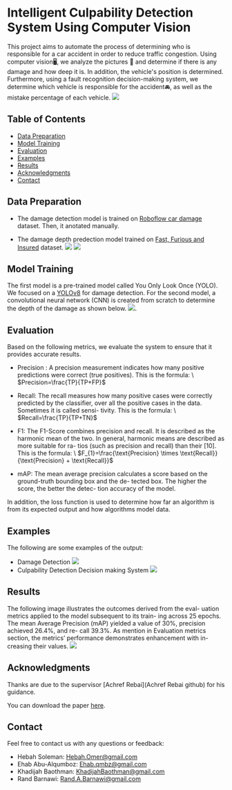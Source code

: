 # Intelligent Culpability Detection System Using Computer Vision
This project aims to automate the process of determining who is responsible for a car accident in order to reduce traffic congestion. Using computer vision🖥, we analyze the pictures 🎑 and determine if there is any damage and how deep it is. In addition, the vehicle's position is determined. Furthermore, using a fault recognition decision-making system, we determine which vehicle is responsible for the accident🚘, as well as the mistake percentage of each vehicle.
![](Images/System_Architectural_Design.jpg)

## Table of Contents

- [Data Preparation](#data-preparation)
- [Model Training](#model-training)
- [Evaluation](#evaluation)
- [Examples](#examples)
- [Results](#results)
- [Acknowledgments](#acknowledgments)
- [Contact](#contact)


## Data Preparation

- The damage detection model is trained on [Roboflow car damage](https://example.com/paper.pdf](https://app.roboflow.com/khadijah-baouthman-tvhkx/culpability-detection-system/2)https://app.roboflow.com/khadijah-baouthman-tvhkx/culpability-detection-system/2) dataset. Then, it anotated manually.
  
- The damage depth predection model trained on [Fast, Furious and Insured](https://www.kaggle.com/datasets/infernape/fast-furious-and-insured) dataset.
![](Images/Damage.png)
![](Images/notDamage.png)
  


## Model Training
The first model is a pre-trained model called You Only Look Once (YOLO). We focused on a [YOLOv8](https://github.com/ultralytics/ultralytics) for damage detection. For the second model, a convolutional neural network (CNN) is created from scratch to determine the depth of the damage as shown below. ![](Images/CNN.png).



## Evaluation
Based on the following metrics, we evaluate the system to ensure that it provides accurate results. 
- Precision : A precision measurement indicates how
many positive predictions were correct (true positives). This is the formula:
\\ $Precision=\frac{TP}{TP+FP}$

- Recall: The recall measures how many positive cases
were correctly predicted by the classifier, over all the
positive cases in the data. Sometimes it is called sensi-
tivity. This is the formula:
\\ $Recall=\frac{TP}{TP+TN}$

- F1: The F1-Score combines precision and recall. It is
described as the harmonic mean of the two. In general,
harmonic means are described as more suitable for ra-
tios (such as precision and recall) than their [10]. 
This is the formula: 
\\ $F_{1}=\frac{\text{Precision} \times \text{Recall}}{\text{Precision} + \text{Recall}}$

- mAP: The mean average precision calculates a score
based on the ground-truth bounding box and the de-
tected box. The higher the score, the better the detec-
tion accuracy of the model. 

In addition, the loss function is used to determine how far an algorithm is from its expected output and how algorithms model data.


## Examples
The following are some examples of the output:
- Damage Detection
  ![](Images/DamageDetection.jpeg)
- Culpability Detection Decision making System
  ![](Images/CulpabilityDetection.jpeg)


## Results

The following image illustrates the outcomes derived from the eval-
uation metrics applied to the model subsequent to its train-
ing across 25 epochs. The mean Average Precision (mAP)
yielded a value of 30%, precision achieved 26.4%, and re-
call 39.3%. As mention in Evaluation metrics section, the
metrics’ performance demonstrates enhancement with in-
creasing their values.
![](Images/Evaluation.jpeg)

## Acknowledgments
Thanks are due to the supervisor [Achref Rebai](Achref Rebai github) for his guidance.

You can download the paper [here](https://example.com/paper.pdf).


## Contact
Feel free to contact us with any questions or feedback:

- Hebah Soleman: Hebah.Omer@gmail.com
- Ehab Abu-Alqumboz: Ehab.qmbz@gmail.com
- Khadijah Baothman: KhadijahBaothman@gmail.com
- Rand Barnawi: Rand.A.Barnawi@gmail.com








